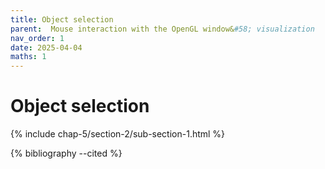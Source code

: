 ```yaml
---
title: Object selection
parent:  Mouse interaction with the OpenGL window&#58; visualization
nav_order: 1
date: 2025-04-04
maths: 1
---
```


# Object selection

{% include chap-5/section-2/sub-section-1.html %}

{% bibliography --cited %}

